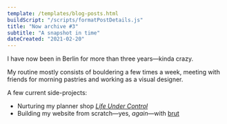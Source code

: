 ```yaml
---
template: /templates/blog-posts.html
buildScript: "/scripts/formatPostDetails.js"
title: "Now archive #3"
subtitle: "A snapshot in time"
dateCreated: "2021-02-20"
---
```


I have now been in Berlin for more than three years—kinda crazy.

My routine mostly consists of bouldering a few times a week, meeting with friends for morning pastries and working as a visual designer.

A few current side-projects:

- Nurturing my planner shop _[Life Under Control](https://www.etsy.com/shop/LifeUnderControl/)_
- Building my website from scratch—yes, _again_—with [brut](https://github.com/robinmetral/brut/)
